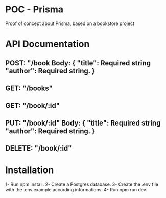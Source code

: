 # POC - Prisma
Proof of concept about Prisma, based on a bookstore project



# API Documentation
POST: "/book
Body: {
    "title": Required string
    "author": Required string.
}
----------------------------------
GET: "/books"
----------------------------------
GET: "/book/:id"
----------------------------------
PUT: "/book/:id"
Body: {
    "title": Required string
    "author": Required string.
}
----------------------------------
DELETE: "/book/:id"
----------------------------------



# Installation
1- Run npm install.
2- Create a Postgres database.
3- Create the .env file with the .env.example according informations.
4- Run npm run dev.